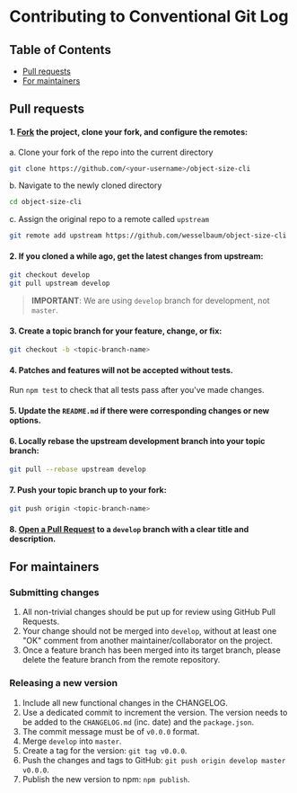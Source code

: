 # Contributing to Conventional Git Log

## Table of Contents

- [Pull requests](#pull-requests)
- [For maintainers](#for-maintainers)

## Pull requests

#### 1. [Fork](http://help.github.com/fork-a-repo/) the project, clone your fork, and configure the remotes:

a. Clone your fork of the repo into the current directory
```bash
git clone https://github.com/<your-username>/object-size-cli
```

b. Navigate to the newly cloned directory
```bash
cd object-size-cli
```

c. Assign the original repo to a remote called `upstream`
```bash
git remote add upstream https://github.com/wesselbaum/object-size-cli
```

#### 2. If you cloned a while ago, get the latest changes from upstream:

```bash
git checkout develop
git pull upstream develop
```

> **IMPORTANT**: We are using `develop` branch for development, not `master`.

#### 3. Create a topic branch for your feature, change, or fix:

```bash
git checkout -b <topic-branch-name>
```

#### 4. Patches and features will not be accepted without tests.
Run `npm test` to check that all tests pass after you've made changes.

#### 5. Update the `README.md` if there were corresponding changes or new options.

#### 6. Locally rebase the upstream development branch into your topic branch:

```bash
git pull --rebase upstream develop
```

#### 7. Push your topic branch up to your fork:
```bash
git push origin <topic-branch-name>
```

#### 8. [Open a Pull Request](https://help.github.com/articles/using-pull-requests/) to a `develop` branch with a clear title and description.

## For maintainers

### Submitting changes

1. All non-trivial changes should be put up for review using GitHub Pull Requests.
2. Your change should not be merged into `develop`, without at least one "OK" comment
   from another maintainer/collaborator on the project.
3. Once a feature branch has been merged into its target branch, please delete
   the feature branch from the remote repository.

### Releasing a new version

1. Include all new functional changes in the CHANGELOG.
2. Use a dedicated commit to increment the version. The version needs to be
   added to the `CHANGELOG.md` (inc. date) and the `package.json`.
3. The commit message must be of `v0.0.0` format.
4. Merge `develop` into `master`.
5. Create a tag for the version: `git tag v0.0.0`.
6. Push the changes and tags to GitHub: `git push origin develop master v0.0.0`.
7. Publish the new version to npm: `npm publish`.
